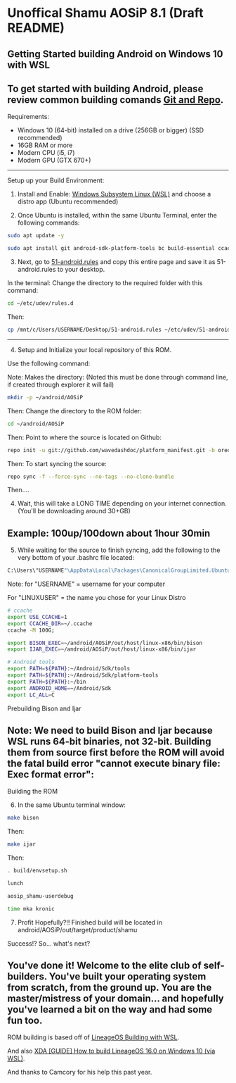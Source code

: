 Unoffical Shamu AOSiP 8.1 (Draft README)
===========

Getting Started building Android on Windows 10 with WSL
---------------

To get started with building Android, please review common building comands
[Git and Repo](http://source.android.com/source/using-repo.html).
---------------


Requirements:

* Windows 10 (64-bit) installed on a drive (256GB or bigger) (SSD recommended)
* 16GB RAM or more
* Modern CPU (i5, i7)
* Modern GPU (GTX 670+)
---------------


Setup up your Build Environment:


1. Install and Enable: [Windows Subsystem Linux (WSL)](https://docs.microsoft.com/en-us/windows/wsl/install-win10) and choose a distro app (Ubuntu recommended)

2. Once Ubuntu is installed, within the same Ubuntu Terminal, enter the following commands:

```bash
sudo apt update -y
```

```bash
sudo apt install git android-sdk-platform-tools bc build-essential ccache curl g++-multilib gcc-multilib git gnupg gperf imagemagick lib32ncurses5-dev lib32readline-dev lib32z1-dev liblz4-tool libncurses5-dev libsdl1.2-dev libssl-dev libwxgtk3.0-dev libxml2 libxml2-utils lzop pngcrush repo rsync schedtool squashfs-tools xsltproc zip zlib1g-de openjdk-8-jdk
```

3. Next, go to [51-android.rules](https://raw.githubusercontent.com/M0Rf30/android-udev-rules/master/51-android.rules) and copy this entire page and save it as 51-android.rules to your desktop.

In the terminal: Change the directory to the required folder with this command:

```bash
cd ~/etc/udev/rules.d
```

Then:

```bash
cp /mnt/c/Users/USERNAME/Desktop/51-android.rules ~/etc/udev/51-android.rules
```
---------------


4. Setup and Initialize your local repository of this ROM. 

Use the following command:

Note: Makes the directory: (Noted this must be done through command line, if created through explorer it will fail)

```bash
mkdir -p ~/android/AOSiP
```

Then: Change the directory to the ROM folder:

```bash
cd ~/android/AOSiP
```

Then: Point to where the source is located on Github:

```bash
repo init -u git://github.com/wavedashdoc/platform_manifest.git -b oreo-WVDD-stable
```

Then: To start syncing the source:

```bash
repo sync -f --force-sync --no-tags --no-clone-bundle
```

Then....

4. Wait, this will take a LONG TIME depending on your internet connection. (You'll be downloading around 30+GB)

Example: 100up/100down about 1hour 30min
---------------


5. While waiting for the source to finish syncing, add the following to the very bottom of your .bashrc file located:

```bash
C:\Users\"USERNAME"\AppData\Local\Packages\CanonicalGroupLimited.UbuntuonWindows_79rhkp1fndgsc\LocalState\rootfs\home\"LINUXUSER"\.bashrc
```

Note: for "USERNAME" = username for your computer

For "LINUXUSER" = the name you chose for your Linux Distro

```bash
# ccache
export USE_CCACHE=1
export CCACHE_DIR=~/.ccache
ccache -M 100G;

export BISON_EXEC=~/android/AOSiP/out/host/linux-x86/bin/bison
export IJAR_EXEC=~/android/AOSiP/out/host/linux-x86/bin/ijar

# Android tools
export PATH=${PATH}:~/Android/Sdk/tools
export PATH=${PATH}:~/Android/Sdk/platform-tools
export PATH=${PATH}:~/bin
export ANDROID_HOME=~/Android/Sdk
export LC_ALL=C
```

Prebuilding Bison and Ijar

Note: We need to build Bison and Ijar because WSL runs 64-bit binaries, not 32-bit. Building them from source first before the ROM will avoid the fatal build error "cannot execute binary file: Exec format error":
---------------


Building the ROM

6. In the same Ubuntu terminal window:

```bash
make bison
```

Then:

```bash
make ijar
```

Then: 

```bash
. build/envsetup.sh
```

```bash
lunch 
```

```bash
aosip_shamu-userdebug
```

```bash
time mka kronic
```

7. Profit Hopefully?!! Finished build will be located in android/AOSiP/out/target/product/shamu

Success!? So... what's next?

You've done it! Welcome to the elite club of self-builders. You've built your operating system from scratch, from the ground up. You are the master/mistress of your domain... and
hopefully you've learned a bit on the way and had some fun too.
---------------


ROM building is based off of [LineageOS Building with WSL](https://github.com/LineageOS/lineage_wiki/commit/97094f0ab3cc8a00154eb0878344320efc26e480).

And also [XDA [GUIDE] How to build LineageOS 16.0 on Windows 10 (via WSL)](https://forum.xda-developers.com/android/software-hacking/guide-how-to-build-lineageos-15-1-t3750175).

And thanks to Camcory for his help this past year. 
